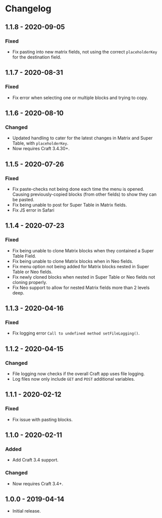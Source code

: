 # Changelog

## 1.1.8 - 2020-09-05

### Fixed
- Fix pasting into new matrix fields, not using the correct `placeholderKey` for the destination field.

## 1.1.7 - 2020-08-31

### Fixed
- Fix error when selecting one or multiple blocks and trying to copy.

## 1.1.6 - 2020-08-10

### Changed
- Updated handling to cater for the latest changes in Matrix and Super Table, with `placeholderKey`.
- Now requires Craft 3.4.30+.

## 1.1.5 - 2020-07-26

### Fixed
- Fix paste-checks not being done each time the menu is opened. Causing previously-copied blocks (from other fields) to show they can be pasted.
- Fix being unable to post for Super Table in Matrix fields.
- Fix JS error in Safari

## 1.1.4 - 2020-07-23

### Fixed
- Fix being unable to clone Matrix blocks when they contained a Super Table Field.
- Fix being unable to clone Matrix blocks when in Neo fields.
- Fix menu option not being added for Matrix blocks nested in Super Table or Neo fields.
- Fix newly cloned blocks when nested in Super Table or Neo fields not cloning properly.
- Fix Neo support to allow for nested Matrix fields more than 2 levels deep.

## 1.1.3 - 2020-04-16

### Fixed
- Fix logging error `Call to undefined method setFileLogging()`.

## 1.1.2 - 2020-04-15

### Changed
- File logging now checks if the overall Craft app uses file logging.
- Log files now only include `GET` and `POST` additional variables.

## 1.1.1 - 2020-02-12

### Fixed
- Fix issue with pasting blocks.

## 1.1.0 - 2020-02-11

### Added
- Add Craft 3.4 support.

### Changed
- Now requires Craft 3.4+.

## 1.0.0 - 2019-04-14

- Initial release.
